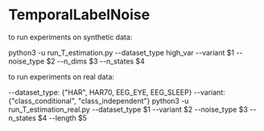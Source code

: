 # TemporalLabelNoise

to run experiments on synthetic data:

python3 -u run_T_estimation.py --dataset_type high_var --variant $1 --noise_type $2 --n_dims $3 --n_states $4 

to run experiments on real data:

--dataset_type: {"HAR", HAR70, EEG_EYE, EEG_SLEEP}
--variant: {"class_conditional", "class_independent"}
python3 -u run_T_estimation_real.py --dataset_type $1 --variant $2 --noise_type $3 --n_states $4 --length $5

